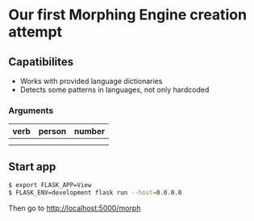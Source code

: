 # Our first Morphing Engine creation attempt

## Capatibilites

- Works with provided language dictionaries
- Detects some patterns in languages, not only hardcoded
  
###  Arguments
  
 | verb  | person  | number |  
 | :---- | :-----: | :----: | 
 |       |         |        |
 |       |

## Start app
 
```bash
$ export FLASK_APP=View
$ FLASK_ENV=development flask run --host=0.0.0.0
```

Then go to [http://localhost:5000/morph](http://127.0.0.1:5000/morph)
